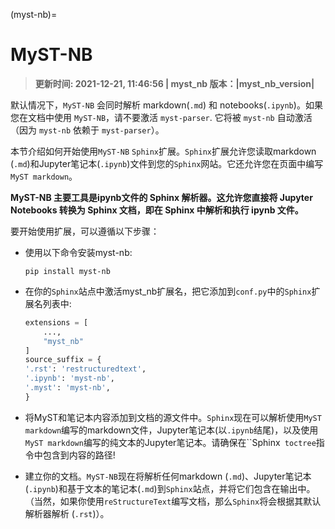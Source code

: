 (myst-nb)=

# MyST-NB

> **更新时间: 2021-12-21, 11:46:56  | myst_nb 版本：|myst_nb_version|**

默认情况下，`MyST-NB` 会同时解析 markdown(`.md`) 和 notebooks(`.ipynb`)。如果您在文档中使用 `MyST-NB`，请不要激活 `myst-parser`. 它将被 `myst-nb` 自动激活（因为 `myst-nb` 依赖于 `myst-parser`）。

本节介绍如何开始使用`MyST-NB` `Sphinx`扩展。`Sphinx`扩展允许您读取markdown (`.md`)和Jupyter笔记本(`.ipynb`)文件到您的`Sphinx`网站。它还允许您在页面中编写`MyST markdown`。

**MyST-NB 主要工具是ipynb文件的 Sphinx 解析器。这允许您直接将 Jupyter Notebooks 转换为 Sphinx 文档，即在 Sphinx 中解析和执行 ipynb 文件。**

要开始使用扩展，可以遵循以下步骤：

* 使用以下命令安装myst-nb:

    ```shell
    pip install myst-nb
    ```

* 在你的`Sphinx`站点中激活myst_nb扩展名，把它添加到`conf.py`中的`Sphinx`扩展名列表中:

    ```python
    extensions = [
        ...,
        "myst_nb"
    ]
    source_suffix = {
    '.rst': 'restructuredtext',
    '.ipynb': 'myst-nb',
    '.myst': 'myst-nb',
    }
    ```

* 将MyST和笔记本内容添加到文档的源文件中。`Sphinx`现在可以解析使用`MyST markdown`编写的markdown文件，Jupyter笔记本(以`.ipynb`结尾)，以及使用`MyST markdown`编写的纯文本的Jupyter笔记本。请确保在``Sphinx` toctree`指令中包含到内容的路径!

* 建立你的文档。`MyST-NB`现在将解析任何markdown (`.md`)、Jupyter笔记本(`.ipynb`)和基于文本的笔记本(``.md``)到`Sphinx`站点，并将它们包含在输出中。（当然，如果你使用`reStructureText`编写文档，那么`Sphinx`将会根据其默认解析器解析 (`.rst`)）。
